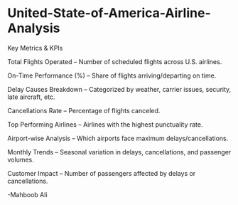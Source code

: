 # United-State-of-America-Airline-Analysis

Key Metrics & KPIs

Total Flights Operated – Number of scheduled flights across U.S. airlines.

On-Time Performance (%) – Share of flights arriving/departing on time.

Delay Causes Breakdown – Categorized by weather, carrier issues, security, late aircraft, etc.

Cancellations Rate – Percentage of flights canceled.

Top Performing Airlines – Airlines with the highest punctuality rate.

Airport-wise Analysis – Which airports face maximum delays/cancellations.

Monthly Trends – Seasonal variation in delays, cancellations, and passenger volumes.

Customer Impact – Number of passengers affected by delays or cancellations.

-Mahboob Ali
